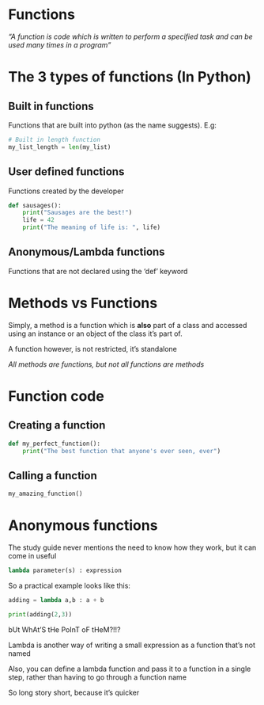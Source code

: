 # Functions

*“A function is code which is written to perform a specified task and  can be used many times in a program”*

# The 3 types of functions (In Python)

## Built in functions

Functions that are built into python (as the name suggests). E.g:

```python
# Built in length function
my_list_length = len(my_list)
```

## User defined functions

Functions created by the developer

```python
def sausages():
	print("Sausages are the best!")
	life = 42
	print("The meaning of life is: ", life)
```

## Anonymous/Lambda functions

Functions that are not declared using the ‘def’ keyword

# Methods vs Functions

Simply, a method is a function which is **also** part of a class and accessed using an instance or an object of the class it’s part of.

A function however, is not restricted, it’s standalone

*All methods are functions, but not all functions are methods*

# Function code

## Creating a function

```python
def my_perfect_function():
	print("The best function that anyone's ever seen, ever")
```

## Calling a function

```python
my_amazing_function()
```

# Anonymous functions

The study guide never mentions the need to know how they work, but it can come in useful

```python
lambda parameter(s) : expression
```

So a practical example looks like this:

```python
adding = lambda a,b : a + b

print(adding(2,3))
```

bUt WhAt’S tHe PoInT oF tHeM?!!?

Lambda is another way of writing a small expression as a function that’s not named

Also, you can define a lambda function and pass it to a function in a single step, rather than having to go through a function name

So long story short, because it’s quicker